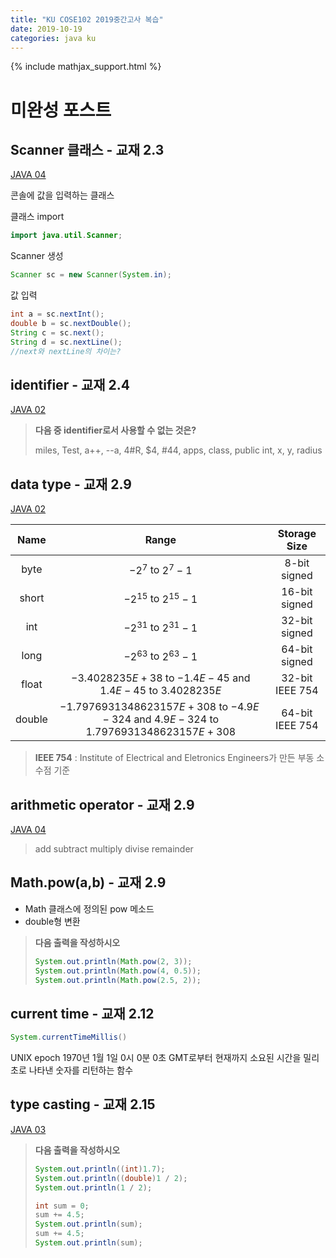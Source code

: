 ```yaml
---
title: "KU COSE102 2019중간고사 복습"
date: 2019-10-19
categories: java ku
---
```


{% include mathjax_support.html %}

# 미완성 포스트

## Scanner 클래스 - 교재 2.3

[JAVA 04](https://detegice.github.io/chapter2-03-input-and-operators/)

콘솔에 값을 입력하는 클래스

클래스 import

```java
import java.util.Scanner;
```

Scanner 생성
```java
Scanner sc = new Scanner(System.in);
```

값 입력
```java
int a = sc.nextInt();
double b = sc.nextDouble();
String c = sc.next();
String d = sc.nextLine();
//next와 nextLine의 차이는?
```

## identifier - 교재 2.4

[JAVA 02](https://detegice.github.io/chapter2-01-basic-structure-of-java-program/#%EC%8B%9D%EB%B3%84%EC%9E%90-identifier)

> **다음 중 identifier로서 사용할 수 없는 것은?**
>
> miles, Test, a++, --a, 4#R, $4, #44, apps, class, public int, x, y, radius

## data type - 교재 2.9

[JAVA 02](https://detegice.github.io/chapter2-01-basic-structure-of-java-program/#%EB%8D%B0%EC%9D%B4%ED%84%B0-%ED%83%80%EC%9E%85-data-type)

Name | Range | Storage Size
:---:|:---:|:---:
byte | $-2^7$ to $2^7-1$ | 8-bit signed
short | $-2^{15}$ to $2^{15}-1$ | 16-bit signed
int | $-2^{31}$ to $2^{31}-1$ | 32-bit signed
long | $-2^{63}$ to $2^{63}-1$ | 64-bit signed
float | $-3.4028235E+38$ to $-1.4E-45$ and $1.4E-45$ to $3.4028235E$ | 32-bit IEEE 754
double | $-1.7976931348623157E+308$ to $-4.9E-324$ and $4.9E-324$ to $1.7976931348623157E+308$ | 64-bit IEEE 754

> **IEEE 754** : Institute of Electrical and Eletronics Engineers가 만든 부동 소수점 기준

## arithmetic operator - 교재 2.9

[JAVA 04](https://detegice.github.io/chapter2-03-input-and-operators/#%EC%97%B0%EC%82%B0%EC%9E%90)

> add subtract multiply divise remainder

## Math.pow(a,b) - 교재 2.9

* Math 클래스에 정의된 pow 메소드
* double형 변환

> **다음 출력을 작성하시오**
>
> ```java
> System.out.println(Math.pow(2, 3));
> System.out.println(Math.pow(4, 0.5));
> System.out.println(Math.pow(2.5, 2));
> ```

## current time - 교재 2.12

```java
System.currentTimeMillis()
```

UNIX epoch 1970년 1월 1일 0시 0분 0초 GMT로부터 현재까지 소요된 시간을 밀리초로 나타낸 숫자를 리턴하는 함수

## type casting - 교재 2.15

[JAVA 03](https://detegice.github.io/chapter2-02-literal-constant-and-data-type-conversion/#%ED%83%80%EC%9E%85-%EB%B3%80%ED%99%98)

> **다음 출력을 작성하시오**
>
> ```java
> System.out.println((int)1.7);
> System.out.println((double)1 / 2);
> System.out.println(1 / 2);
>
> int sum = 0;
> sum += 4.5;
> System.out.println(sum);
> sum += 4.5;
> System.out.println(sum);
> ```

